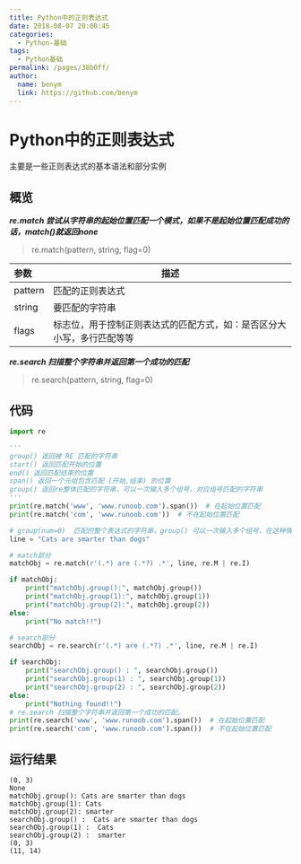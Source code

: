 ```yaml
---
title: Python中的正则表达式
date: 2018-08-07 20:00:45
categories: 
  - Python-基础
tags: 
  - Python基础
permalink: /pages/38b0ff/
author: 
  name: benym
  link: https://github.com/benym
---
```


# Python中的正则表达式

主要是一些正则表达式的基本语法和部分实例

## 概览

***re.match 尝试从字符串的起始位置匹配一个模式，如果不是起始位置匹配成功的话，match()就返回none***

> re.match(pattern,  string,  flag=0)

| 参数    | 描述                                                         |
| :------ | ------------------------------------------------------------ |
| pattern | 匹配的正则表达式                                             |
| string  | 要匹配的字符串                                               |
| flags   | 标志位，用于控制正则表达式的匹配方式，如：是否区分大小写，多行匹配等等 |

***re.search 扫描整个字符串并返回第一个成功的匹配***

> re.search(pattern,  string,  flag=0)



## 代码

```python
import re

'''
group() 返回被 RE 匹配的字符串
start() 返回匹配开始的位置
end() 返回匹配结束的位置
span() 返回一个元组包含匹配 (开始,结束) 的位置
group() 返回re整体匹配的字符串，可以一次输入多个组号，对应组号匹配的字符串
'''
print(re.match('www', 'www.runoob.com').span())  # 在起始位置匹配
print(re.match('com', 'www.runoob.com'))  # 不在起始位置匹配

# group(num=0)  匹配的整个表达式的字符串，group() 可以一次输入多个组号，在这种情况下它将返回一个包含那些组所对应值的元组。
line = "Cats are smarter than dogs"

# match部分
matchObj = re.match(r'(.*) are (.*?) .*', line, re.M | re.I)

if matchObj:
    print("matchObj.group():", matchObj.group())
    print("matchObj.group(1):", matchObj.group(1))
    print("matchObj.group(2):", matchObj.group(2))
else:
    print("No match!!")

# search部分
searchObj = re.search(r'(.*) are (.*?) .*', line, re.M | re.I)

if searchObj:
    print("searchObj.group() : ", searchObj.group())
    print("searchObj.group(1) : ", searchObj.group(1))
    print("searchObj.group(2) : ", searchObj.group(2))
else:
    print("Nothing found!!")
# re.search 扫描整个字符串并返回第一个成功的匹配。
print(re.search('www', 'www.runoob.com').span())  # 在起始位置匹配
print(re.search('com', 'www.runoob.com').span())  # 不在起始位置匹配
```

## 运行结果

```
(0, 3)
None
matchObj.group(): Cats are smarter than dogs
matchObj.group(1): Cats
matchObj.group(2): smarter
searchObj.group() :  Cats are smarter than dogs
searchObj.group(1) :  Cats
searchObj.group(2) :  smarter
(0, 3)
(11, 14)
```



